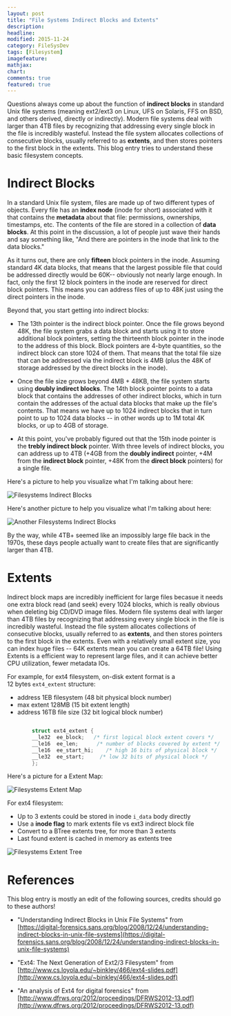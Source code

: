 ```yaml
---
layout: post
title: "File Systems Indirect Blocks and Extents"
description:
headline:
modified: 2015-11-24
category: FileSysDev
tags: [Filesystem]
imagefeature:
mathjax:
chart:
comments: true
featured: true
---
```


Questions always come up about the function of **indirect blocks** in standard Unix file systems (meaning ext2/ext3 on Linux, UFS on Solaris, FFS on BSD, and others derived, directly or indirectly). Modern file systems deal with larger than 4TB files by recognizing that addressing every single block in the file is incredibly wasteful. Instead the file system allocates collections of consecutive blocks, usually referred to as **extents**, and then stores pointers to the first block in the extents. This blog entry tries to understand these basic filesystem concepts.

# Indirect Blocks

In a standard Unix file system, files are made up of two different types of objects. Every file has an **index node** (inode for short) associated with it that contains the **metadata** about that file: permissions, ownerships, timestamps, etc. The contents of the file are stored in a collection of **data blocks**. At this point in the discussion, a lot of people just wave their hands and say something like, "And there are pointers in the inode that link to the data blocks."

As it turns out, there are only **fifteen** block pointers in the inode. Assuming standard 4K data blocks, that means that the largest possible file that could be addressed directly would be 60K-- obviously not nearly large enough. In fact, only the first 12 block pointers in the inode are reserved for direct block pointers. This means you can address files of up to 48K just using the direct pointers in the inode.

Beyond that, you start getting into indirect blocks:

* The 13th pointer is the indirect block pointer. Once the file grows beyond 48K, the file system grabs a data block and starts using it to store additional block pointers, setting the thirteenth block pointer in the inode to the address of this block. Block pointers are 4-byte quantities, so the indirect block can store 1024 of them. That means that the total file size that can be addressed via the indirect block is 4MB (plus the 48K of storage addressed by the direct blocks in the inode).

* Once the file size grows beyond 4MB + 48KB, the file system starts using **doubly indirect blocks**. The 14th block pointer points to a data block that contains the addresses of other indirect blocks, which in turn contain the addresses of the actual data blocks that make up the file's contents. That means we have up to 1024 indirect blocks that in turn point to up to 1024 data blocks -- in other words up to 1M total 4K blocks, or up to 4GB of storage.

* At this point, you've probably figured out that the 15th inode pointer is the **trebly indirect block** pointer. With three levels of indirect blocks, you can address up to 4TB (+4GB from the **doubly indirect** pointer, +4M from the **indirect block** pointer, +48K from the **direct block** pointers) for a single file.

Here's a picture to help you visualize what I'm talking about here:

<img src="{{ site.baseurl }}/images/2015-11-24-1/IndirectBlocks1.png" alt="Filesystems Indirect Blocks">

Here's another picture to help you visualize what I'm talking about here:

<img src="{{ site.baseurl }}/images/2015-11-24-1/IndirectBlocks2.png" alt="Another Filesystems Indirect Blocks">

By the way, while 4TB+ seemed like an impossibly large file back in the 1970s, these days people actually want to create files that are significantly larger than 4TB. 

# Extents

Indirect block maps are incredibly inefficient for large files becasue it needs one extra block read (and seek) every 1024 blocks, which is really obvious when deleting big CD/DVD image files. Modern file systems deal with larger than 4TB files by recognizing that addressing every single block in the file is incredibly wasteful. Instead the file system allocates collections of consecutive blocks, usually referred to as **extents**, and then stores pointers to the first block in the extents. Even with a relatively small extent size, you can index huge files -- 64K extents mean you can create a 64TB file! Using Extents is a efficient way to represent large files, and it can achieve better CPU utilization, fewer metadata IOs.

For example, for ext4 filesystem, on-­disk extent format is a 12 bytes `ext4_extent` structure:

* address 1EB filesystem (48 bit physical block number)
* max extent 128MB (15 bit extent length)
* address 16TB file size (32 bit logical block number)

```c

        struct ext4_extent {
        __le32  ee_block;   /* first logical block extent covers */
        __le16  ee_len;      /* number of blocks covered by extent */
        __le16  ee_start_hi;    /* high 16 bits of physical block */
        __le32  ee_start;     /* low 32 bits of physical block */
        };

```

Here's a picture for a Extent Map:

<img src="{{ site.baseurl }}/images/2015-11-24-1/ExtentMap.png" alt="Filesystems Extent Map">

For ext4 filesystem:

* Up to 3 extents could be stored in inode `i_data` body directly
* Use a **inode flag** to mark extents file vs ext3 indirect block file
* Convert to a B­Tree extents tree, for more than 3 extents
* Last found extent is cached in ­memory as extents tree

<img src="{{ site.baseurl }}/images/2015-11-24-1/ExtentTree.png" alt="Filesystems Extent Tree">

# References

This blog entry is mostly an edit of the following sources, credits should go to these authors!

* "Understanding Indirect Blocks in Unix File Systems" from [https://digital-forensics.sans.org/blog/2008/12/24/understanding-indirect-blocks-in-unix-file-systems](https://digital-forensics.sans.org/blog/2008/12/24/understanding-indirect-blocks-in-unix-file-systems)
* "Ext4: The Next Generation of Ext2/3 Filesystem" from [http://www.cs.loyola.edu/~binkley/466/ext4-slides.pdf](http://www.cs.loyola.edu/~binkley/466/ext4-slides.pdf)

* "An analysis of Ext4 for digital forensics" from [http://www.dfrws.org/2012/proceedings/DFRWS2012-13.pdf](http://www.dfrws.org/2012/proceedings/DFRWS2012-13.pdf)